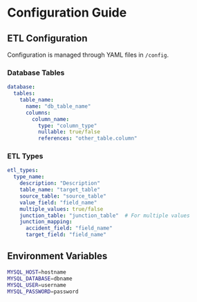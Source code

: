 # Configuration Guide

## ETL Configuration
Configuration is managed through YAML files in `/config`.

### Database Tables
```yaml
database:
  tables:
    table_name:
      name: "db_table_name"
      columns:
        column_name:
          type: "column_type"
          nullable: true/false
          references: "other_table.column"
```

### ETL Types
```yaml
etl_types:
  type_name:
    description: "Description"
    table_name: "target_table"
    source_table: "source_table"
    value_field: "field_name"
    multiple_values: true/false
    junction_table: "junction_table"  # For multiple values
    junction_mapping:
      accident_field: "field_name"
      target_field: "field_name"
```

## Environment Variables
```bash
MYSQL_HOST=hostname
MYSQL_DATABASE=dbname
MYSQL_USER=username
MYSQL_PASSWORD=password
```